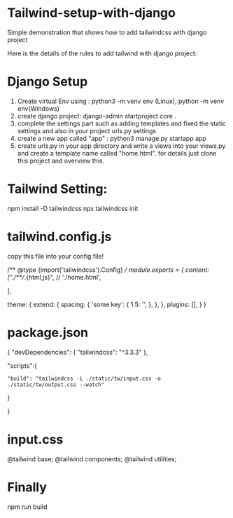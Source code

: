 # Tailwind-setup-with-django
Simple demonstration that shows how to add tailwindcss with django project

Here is the details of the rules to add tailwind with django project:


# Django Setup

1. Create virtual Env using : python3 -m venv env (Linux), python -m venv env(Windows)
2. create django project: django-admin startproject core .
3. complete the settings part such as adding templates and fixed the static settings and also in your project urls.py settings
4. create a new app called "app" : python3 manage.py startapp app
5. create urls.py in your app directory and write a views into your views.py and create a template name called "home.html". for details just clone this project and overview this.


# Tailwind Setting:

npm install -D tailwindcss
npx tailwindcss init

# tailwind.config.js 

copy this file into your config file!

/** @type {import('tailwindcss').Config} */
module.exports = {
  content: ["./**/*.{html,js}",
  // './home.html',

],

  theme: {
    extend: {
      spacing: {
        'some key': {
          1.5: '<something>',
        },
    },
  },
  plugins: [],
}
}


# package.json

{
  "devDependencies": {
    "tailwindcss": "^3.3.3"
  },

  "scripts":{

    "build": "tailwindcss -i ./static/tw/input.css -o ./static/tw/output.css --watch"

  }

  
}

# input.css

@tailwind base;
@tailwind components;
@tailwind utilities;

# Finally
npm run build

